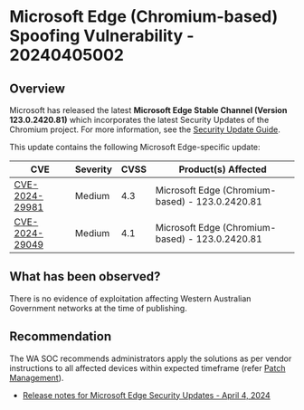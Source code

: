 # Microsoft Edge (Chromium-based) Spoofing Vulnerability - 20240405002

## Overview

Microsoft has released the latest  **Microsoft Edge Stable Channel (Version 123.0.2420.81)**  which incorporates the latest Security Updates of the Chromium project. For more information, see the  [Security Update Guide](https://msrc.microsoft.com/update-guide).

This update contains the following Microsoft Edge-specific update:

| CVE                                                                                    | Severity | CVSS | Product(s) Affected                             |
| -------------------------------------------------------------------------------------- | -------- | ---- | ----------------------------------------------- |
| [CVE-2024-29981](https://msrc.microsoft.com/update-guide/vulnerability/CVE-2024-29981) | Medium   | 4.3  | Microsoft Edge (Chromium-based) - 123.0.2420.81 |
| [CVE-2024-29049](https://msrc.microsoft.com/update-guide/vulnerability/CVE-2024-29049) | Medium   | 4.1  | Microsoft Edge (Chromium-based) - 123.0.2420.81 |

## What has been observed?

There is no evidence of exploitation affecting Western Australian Government networks at the time of publishing.

## Recommendation

The WA SOC recommends administrators apply the solutions as per vendor instructions to all affected devices within expected timeframe (refer [Patch Management](../guidelines/patch-management.md)).

- [Release notes for Microsoft Edge Security Updates - April 4, 2024](https://learn.microsoft.com/en-us/DeployEdge/microsoft-edge-relnotes-security#april-4-2024)

